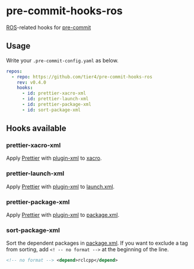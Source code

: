 # pre-commit-hooks-ros

[ROS][]-related hooks for [pre-commit]

## Usage

Write your `.pre-commit-config.yaml` as below.

```yaml
repos:
  - repo: https://github.com/tier4/pre-commit-hooks-ros
    rev: v0.4.0
    hooks:
      - id: prettier-xacro-xml
      - id: prettier-launch-xml
      - id: prettier-package-xml
      - id: sort-package-xml
```

## Hooks available

### prettier-xacro-xml

Apply [Prettier][] with [plugin-xml][] to [xacro][].

### prettier-launch-xml

Apply [Prettier][] with [plugin-xml][] to [launch.xml][].

### prettier-package-xml

Apply [Prettier][] with [plugin-xml][] to [package.xml][].

### sort-package-xml

Sort the dependent packages in [package.xml][].
If you want to exclude a tag from sorting, add `<! -- no format -->` at the beginning of the line.

```xml
<!-- no format --> <depend>rclcpp</depend>
```

<!-- Links -->

[ros]: https://ros.org/
[pre-commit]: https://github.com/pre-commit/pre-commit
[prettier]: https://prettier.io/
[plugin-xml]: https://github.com/prettier/plugin-xml/
[xacro]: http://wiki.ros.org/xacro
[launch.xml]: https://design.ros2.org/articles/roslaunch_xml.html
[package.xml]: https://www.ros.org/reps/rep-0149.html
